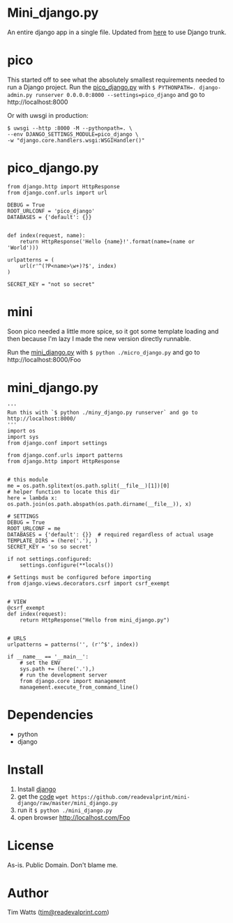 Mini_django.py
==============

An entire django app in a single file. Updated from [here](http://olifante.blogs.com/covil/2010/04/minimal-django.html) to use Django trunk. 

pico
====
This started off to see what the absolutely smallest requirements needed to run a Django project. Run the [pico_django.py](https://github.com/readevalprint/mini-django/blob/master/pico_django.py) with `$ PYTHONPATH=. django-admin.py runserver 0.0.0.0:8000 --settings=pico_django` and go to http://localhost:8000

Or with uwsgi in production:

    $ uwsgi --http :8000 -M --pythonpath=. \
    --env DJANGO_SETTINGS_MODULE=pico_django \
    -w "django.core.handlers.wsgi:WSGIHandler()"


pico_django.py
=============


    from django.http import HttpResponse
    from django.conf.urls import url
    
    DEBUG = True
    ROOT_URLCONF = 'pico_django'
    DATABASES = {'default': {}}
    
    
    def index(request, name):
        return HttpResponse('Hello {name}!'.format(name=(name or 'World')))
    
    urlpatterns = (
        url(r'^(?P<name>\w+)?$', index)
    )
    
    SECRET_KEY = "not so secret"
    
mini
====
Soon pico needed a little more spice, so it got some template loading and then because I'm lazy I made the new version directly runnable.

Run the [mini_django.py](https://github.com/readevalprint/mini-django/blob/master/mini_django.py) with `$ python ./micro_django.py` and go to http://localhost:8000/Foo

mini_django.py
==============

    '''
    Run this with `$ python ./miny_django.py runserver` and go to http://localhost:8000/
    '''
    import os
    import sys
    from django.conf import settings
    
    from django.conf.urls import patterns
    from django.http import HttpResponse
    
    
    # this module
    me = os.path.splitext(os.path.split(__file__)[1])[0]
    # helper function to locate this dir
    here = lambda x: os.path.join(os.path.abspath(os.path.dirname(__file__)), x)
    
    # SETTINGS
    DEBUG = True
    ROOT_URLCONF = me
    DATABASES = {'default': {}}  # required regardless of actual usage
    TEMPLATE_DIRS = (here('.'), )
    SECRET_KEY = 'so so secret'
    
    if not settings.configured:
        settings.configure(**locals())
    
    # Settings must be configured before importing
    from django.views.decorators.csrf import csrf_exempt
    
    
    # VIEW
    @csrf_exempt
    def index(request):
        return HttpResponse("Hello from mini_django.py")
    
    
    # URLS
    urlpatterns = patterns('', (r'^$', index))
    
    if __name__ == '__main__':
        # set the ENV
        sys.path += (here('.'),)
        # run the development server
        from django.core import management
        management.execute_from_command_line()


Dependencies
===========
* python
* django

Install
======
1. Install [django](http://docs.djangoproject.com/en/dev/intro/install/)
2. get the [code](https://github.com/readevalprint/mini-django/raw/master/mini_django.py) `wget https://github.com/readevalprint/mini-django/raw/master/mini_django.py`
3. run it `$ python ./mini_django.py`
4. open browser http://localhost.com/Foo

License
=======
As-is. Public Domain. Don't blame me.

Author
======
Tim Watts (tim@readevalprint.com)
